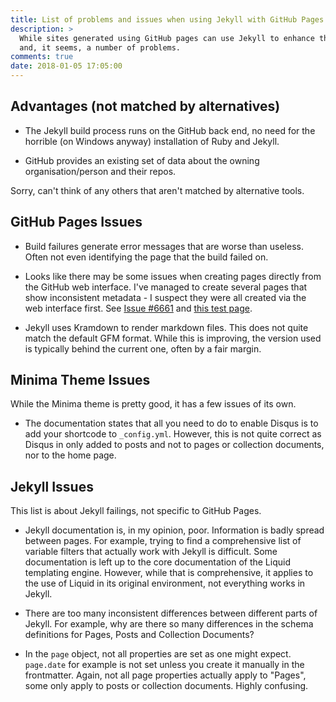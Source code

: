 ```yaml
---
title: List of problems and issues when using Jekyll with GitHub Pages
description: >
  While sites generated using GitHub pages can use Jekyll to enhance them, there are some limitations
  and, it seems, a number of problems.
comments: true
date: 2018-01-05 17:05:00
---
```


## Advantages (not matched by alternatives)

* The Jekyll build process runs on the GitHub back end, no need for the horrible (on Windows anyway) installation of Ruby and Jekyll.

* GitHub provides an existing set of data about the owning organisation/person and their repos.

Sorry, can't think of any others that aren't matched by alternative tools.

## GitHub Pages Issues

* Build failures generate error messages that are worse than useless. Often not even identifying the page that the build failed on.

* Looks like there may be some issues when creating pages directly from the GitHub web interface. I've managed to create several pages that show inconsistent metadata - I suspect they were all created via the web interface first. See [Issue #6661](https://github.com/jekyll/jekyll/issues/6661) and [this test page](https://totallyinformation.github.io/github-pages/test).

* Jekyll uses Kramdown to render markdown files. This does not quite match the default GFM format. While this is improving, the version used is typically behind the current one, often by a fair margin.

## Minima Theme Issues

While the Minima theme is pretty good, it has a few issues of its own.

* The documentation states that all you need to do to enable Disqus is to add your shortcode to `_config.yml`. However, this is not quite correct as Disqus in only added to posts and not to pages or collection documents, nor to the home page.

## Jekyll Issues

This list is about Jekyll failings, not specific to GitHub Pages.

* Jekyll documentation is, in my opinion, poor. Information is badly spread between pages. For example, trying to find a comprehensive list of variable filters that actually work with Jekyll is difficult. Some documentation is left up to the core documentation of the Liquid templating engine. However, while that is comprehensive, it applies to the use of Liquid in its original environment, not everything works in Jekyll.

* There are too many inconsistent differences between different parts of Jekyll. For example, why are there so many differences in the schema definitions for Pages, Posts and Collection Documents?

* In the `page` object, not all properties are set as one might expect. `page.date` for example is not set unless you create it manually in the frontmatter. Again, not all page properties actually apply to "Pages", some only apply to posts or collection documents. Highly confusing.

